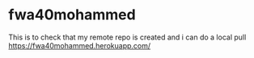 # fwa40mohammed
This is to check that my remote repo is created and i can do a local pull
https://fwa40mohammed.herokuapp.com/
